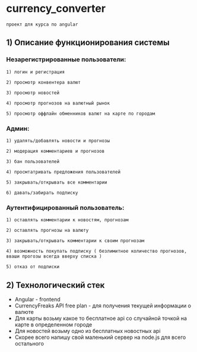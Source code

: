 # currency_converter

    проект для курса по angular    

## 1) Описание функционирования системы

### Незарегистрированные пользователи:

    1) логин и регистрация

    2) просмотр конвентера валют

    3) просмотр новостей

    4) просмотр прогнозов на валютный рынок

    5) просмотр оффлайн обменников валют на карте по городам

### Админ:

    1) удалять/добавлять новости и прогнозы
    
    2) модерация комментариев и прогнозов
    
    3) бан пользователей
    
    4) просмтатривать предложения пользователей

    5) закрывать/открывать все комментарии

    6) давать/забирать подписку

### Аутентифицированный пользователь:

    1) оставлять комментарии к новостям, прогнозам

    2) оставлять прогнозы на валюту

    3) закрывать/открывать комментарии к своим прогнозам

    4) возможность покупать подписку ( безлимитное количество прогнозов,
    вваши прогозы всегда вверху списка )
    
    5) отказ от подписки

## 2) Технологический стек

* Angular - frontend
* CurrencyFreaks API free plan - для получения текущей информации о валюте
* Для карты возьму какое то бесплатное api со случайной точкой на карте в определенном городе
* Для новостей возьму одно из бесплатных новостных api
* Скорее всего напишу свой маленький сервер на node.js для всего остального